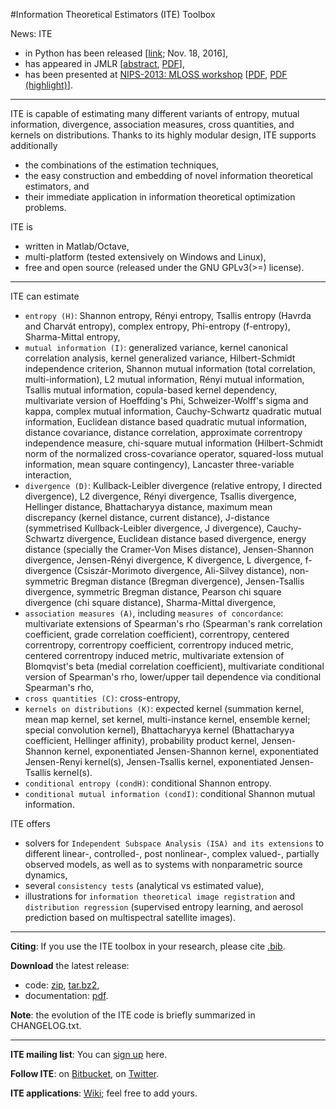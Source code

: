 #Information Theoretical Estimators (ITE) Toolbox

News: ITE

- in Python has been released \[[link](https://bitbucket.org/szzoli/ite-in-python/); Nov. 18, 2016\],
- has appeared in JMLR \[[abstract](http://jmlr.org/papers/v15/szabo14a.html), [PDF](http://jmlr.org/papers/volume15/szabo14a/szabo14a.pdf)\],
- has been presented at [NIPS-2013: MLOSS workshop](http://mloss.org/workshop/nips13/) \[[PDF](http://www.cmap.polytechnique.fr/~zoltan.szabo/publications/szabo13information.pdf), [PDF (highlight)](http://www.cmap.polytechnique.fr/~zoltan.szabo/publications/szabo13information_highlight.pdf)\].

* * *

ITE is capable of estimating many different variants of entropy, mutual information, divergence, association measures, cross quantities, and kernels on distributions. Thanks to its highly modular design, ITE supports additionally 

- the combinations of the estimation techniques, 
- the easy construction and embedding of novel information theoretical estimators, and 
- their immediate application in information theoretical optimization problems. 

ITE is 

- written in Matlab/Octave,
- multi-platform (tested extensively on Windows and Linux),
- free and open source (released under the GNU GPLv3(>=) license).

* * *

ITE can estimate 

- `entropy (H)`: Shannon entropy, Rényi entropy, Tsallis entropy (Havrda and Charvát entropy), complex entropy, Phi-entropy (f-entropy), Sharma-Mittal entropy,
- `mutual information (I)`: generalized variance, kernel canonical correlation analysis, kernel generalized variance, Hilbert-Schmidt independence criterion, Shannon mutual information (total correlation, multi-information), L2 mutual information, Rényi mutual information, Tsallis mutual information, copula-based kernel dependency, multivariate version of Hoeffding's Phi, Schweizer-Wolff's sigma and kappa, complex mutual information, Cauchy-Schwartz quadratic mutual information, Euclidean distance based quadratic mutual information, distance covariance, distance correlation, approximate correntropy independence measure, chi-square mutual information (Hilbert-Schmidt norm of the normalized cross-covariance operator, squared-loss mutual information,  mean square contingency), Lancaster three-variable interaction,
- `divergence (D)`: Kullback-Leibler divergence (relative entropy, I directed divergence), L2 divergence, Rényi divergence, Tsallis divergence, Hellinger distance, Bhattacharyya distance, maximum mean discrepancy (kernel distance, current distance), J-distance (symmetrised Kullback-Leibler divergence, J divergence), Cauchy-Schwartz divergence, Euclidean distance based divergence, energy distance (specially the Cramer-Von Mises distance), Jensen-Shannon divergence, Jensen-Rényi divergence, K divergence, L divergence, f-divergence (Csiszár-Morimoto divergence, Ali-Silvey distance), non-symmetric Bregman distance (Bregman divergence), Jensen-Tsallis divergence, symmetric Bregman distance, Pearson chi square divergence (chi square distance), Sharma-Mittal divergence,
- `association measures (A)`, including `measures of concordance`: multivariate extensions of Spearman's rho (Spearman's rank correlation coefficient, grade correlation coefficient), correntropy, centered correntropy, correntropy coefficient, correntropy induced metric, centered correntropy induced metric, multivariate extension of Blomqvist's beta (medial correlation coefficient), multivariate conditional version of Spearman's rho, lower/upper tail dependence via conditional Spearman's rho,
- `cross quantities (C)`: cross-entropy,
- `kernels on distributions (K)`: expected kernel (summation kernel, mean map kernel, set kernel, multi-instance kernel, ensemble kernel; special convolution kernel), Bhattacharyya kernel (Bhattacharyya coefficient, Hellinger affinity), probability product kernel, Jensen-Shannon kernel, exponentiated Jensen-Shannon kernel, exponentiated Jensen-Renyi kernel(s), Jensen-Tsallis kernel, exponentiated Jensen-Tsallis kernel(s).
- `conditional entropy (condH)`: conditional Shannon entropy.
- `conditional mutual information (condI)`: conditional Shannon mutual information.

ITE offers 

- solvers for `Independent Subspace Analysis (ISA) and its extensions` to different linear-, controlled-, post nonlinear-, complex valued-, partially observed models, as well as to systems with nonparametric source dynamics, 
- several `consistency tests` (analytical vs estimated value),
- illustrations for `information theoretical image registration` and `distribution regression` (supervised entropy learning, and aerosol prediction based on multispectral satellite images).

* * *

**Citing**: If you use the ITE toolbox in your research, please cite [.bib](http://www.cmap.polytechnique.fr/~zoltan.szabo/ITE.bib).

**Download** the latest release: 

- code: [zip](https://bitbucket.org/szzoli/ite/downloads/ITE-0.63_code.zip), [tar.bz2](https://bitbucket.org/szzoli/ite/downloads/ITE-0.63_code.tar.bz2), 
- documentation: [pdf](https://bitbucket.org/szzoli/ite/downloads/ITE-0.63_documentation.pdf).

**Note**: the evolution of the ITE code is briefly summarized in CHANGELOG.txt.

* * *

**ITE mailing list**: You can [sign up](https://groups.google.com/d/forum/itetoolbox) here.

**Follow ITE**: on [Bitbucket](https://bitbucket.org/szzoli/ite/follow), on [Twitter](https://twitter.com/ITEtoolbox).

**ITE applications**: [Wiki](https://bitbucket.org/szzoli/ite/wiki); feel free to add yours.

